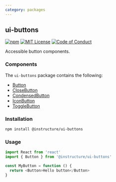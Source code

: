 ```yaml
---
category: packages
---
```


## ui-buttons

[![npm][npm]][npm-url]
[![MIT License][license-badge]][license]
[![Code of Conduct][coc-badge]][coc]

Accessible button components.

### Components

The `ui-buttons` package contains the following:

- [Button](#Button)
- [CloseButton](#CloseButton)
- [CondensedButton](#CondensedButton)
- [IconButton](#IconButton)
- [ToggleButton](#ToggleButton)

### Installation

```sh
npm install @instructure/ui-buttons
```

### Usage

```js
import React from 'react'
import { Button } from '@instructure/ui-buttons'

const MyButton = function () {
  return <Button>Hello button</Button>
}
```

[npm]: https://img.shields.io/npm/v/@instructure/ui-buttons.svg
[npm-url]: https://npmjs.com/package/@instructure/ui-buttons
[license-badge]: https://img.shields.io/npm/l/instructure-ui.svg?style=flat-square
[license]: https://github.com/instructure/instructure-ui/blob/master/LICENSE.md
[coc-badge]: https://img.shields.io/badge/code%20of-conduct-ff69b4.svg?style=flat-square
[coc]: https://github.com/instructure/instructure-ui/blob/master/CODE_OF_CONDUCT.md
